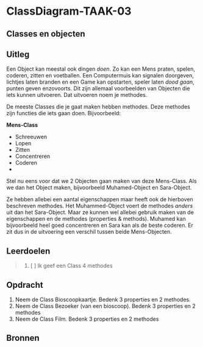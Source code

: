 # ClassDiagram-TAAK-03

## Classes en objecten

## Uitleg

Een Object kan meestal ook dingen _doen_. Zo kan een Mens praten, spelen, coderen, zitten en voetballen. Een Computermuis kan signalen doorgeven, lichtjes laten branden en een Game kan opstarten, speler laten _dood gaan_, punten geven enzovoorts. Dit zijn allemaal voorbeelden van Objecten die iets kunnen uitvoeren. Dat uitvoeren noem je methodes.

De meeste Classes die je gaat maken hebben methodes. Deze methodes zijn functies die iets gaan doen. Bijvoorbeeld:

**Mens-Class**

- Schreeuwen
- Lopen
- Zitten
- Concentreren
- Coderen
- 

Stel nu eens voor dat we 2 Objecten gaan maken van deze Mens-Class. Als we dan het Object maken, bijvoorbeeld Muhamed-Object en Sara-Object.

Ze hebben allebei een aantal eigenschappen maar heeft ook de hierboven beschreven methodes. Het Muhammed-Object voert de methodes _anders_ uit dan het Sara-Object. Maar ze kunnen wel allebei gebruik maken van de eigenschappen en de methodes (properties & methods). Muhamed kan bijvoorbeeld heel goed concentreren en Sara kan als de beste coderen. Er zit dus in de uitvoering een verschil tussen beide Mens-Objecten.

## Leerdoelen

> 1. [ ] Ik geef een Class 4 methodes

## Opdracht

1. Neem de Class Bioscoopkaartje. Bedenk 3 properties en 2 methodes.
2. Neem de Class Bezoeker (van een bioscoop). Bedenk 3 properties en 2 methodes
3. Neem de Class Film. Bedenk 3 properties en 2 methodes

## Bronnen
